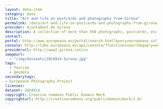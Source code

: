 ```yaml
---
layout: data-item
category: data
title: "Art and life on postcards and photographs from Girona"
permalink: /data/art-and-life-on-postcards-and-photographs-from-girona
provider: Ajuntament de Girona
description: A collection of more than 550 photographs, postcards, etc of the late 19th and beginning of the 20th century of the Spanish city and scenary Girona
contact: 
portal: http://www.europeana.eu/portal/search.html?query=europeana_collectionName%3A2024914*&rows=24&start=1&qf=RIGHTS%3Ahttp%3A%2F%2Fcreativecommons.org%2Fpublicdomain%2Fmark%2F1.0%2F*
console: http://labs.europeana.eu/api/console/?function=search&query=europeana_collectionName%3A2024914*&rows=24&start=1&qf=RIGHTS%3Ahttp%3A%2F%2Fcreativecommons.org%2Fpublicdomain%2Fmark%2F1.0%2F*
providerurl: http://www2.girona.cat/ca
imageurl:
  - "/img/datasets/2024914-Girona.jpg"
tags:
  - Tourism
  - geodata
secondarytags: 
- Europeana Photography Project
licenses:
dataset: 2024914
copyright: Creative Commons Public Domain Mark
copyrighturl: http://creativecommons.org/publicdomain/mark/1.0/
---
```

